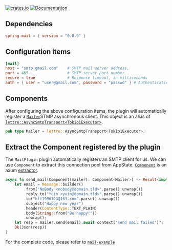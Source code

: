 [![crates.io](https://img.shields.io/crates/v/spring-mail.svg)](https://crates.io/crates/spring-mail)
[![Documentation](https://docs.rs/spring-mail/badge.svg)](https://docs.rs/spring-mail)

## Dependencies

```toml
spring-mail = { version = "0.0.9" }
```

## Configuration items

```toml
[mail]
host = "smtp.gmail.com"    # SMTP mail server address,
port = 465                 # SMTP server port number
secure = true              # Response timeout, in milliseconds
auth = { user = "user@gmail.com", password = "passwd" } # Authentication information
```

## Components

After configuring the above configuration items, the plugin will automatically register a [`Mailer`](https://docs.rs/spring-mail/latest/spring_mail/type.Mailer.html)STMP asynchronous client. This object is an alias of [`lettre::AsyncSmtpTransport<Tokio1Executor>`](https://docs.rs/lettre/latest/lettre/transport/smtp/struct.AsyncSmtpTransport.html).

```rust
pub type Mailer = lettre::AsyncSmtpTransport<Tokio1Executor>;
```

## Extract the Component registered by the plugin

The `MailPlugin` plugin automatically registers an SMTP client for us. We can use `Component` to extract this connection pool from AppState. [`Component`](https://docs.rs/spring-web/latest/spring_web/extractor/struct.Component.html) is an axum [extractor](https://docs.rs/axum/latest/axum/extract/index.html).

```rust
async fn send_mail(Component(mailer): Component<Mailer>) -> Result<impl IntoResponse> {
    let email = Message::builder()
        .from("NoBody <nobody@domain.tld>".parse().unwrap())
        .reply_to("Yuin <yuin@domain.tld>".parse().unwrap())
        .to("hff1996723@163.com".parse().unwrap())
        .subject("Happy new year")
        .header(ContentType::TEXT_PLAIN)
        .body(String::from("Be happy!"))
        .unwrap();
    let resp = mailer.send(email).await.context("send mail failed")?;
    Ok(Json(resp))
}
```

For the complete code, please refer to [`mail-example`](https://github.com/spring-rs/spring-rs/tree/master/examples/mail-example)